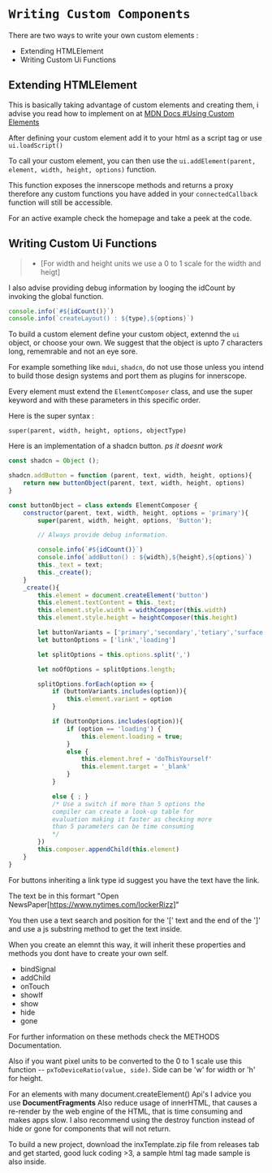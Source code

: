 # ```Writing Custom Components```

There are two ways to write your own custom elements :

- Extending HTMLElement
- Writing Custom Ui Functions

## Extending HTMLElement

This is basically taking advantage of custom elements and creating them, i advise you read how to implement on at [MDN Docs #Using Custom Elements](https://developer.mozilla.org/en-US/docs/Web/API/Web_components/Using_custom_elements)

After defining your custom element add it to your html as a script tag or use ```ui.loadScript()```

To call your custom element, you can then use the ```ui.addElement(parent, element, width, height, options)``` function.

This function exposes the innerscope methods and returns a proxy therefore any custom functions you have added in your ```connectedCallback``` function will still be accessible.

For an active example check the homepage and take a peek at the code.

## Writing Custom Ui Functions

> - [For width and height units we use a 0 to 1 scale for the width and heigt]

I also advise providing debug information by looging the idCount
by invoking the global function.

```javascript
console.info(`#${idCount()}`)
console.info(`createLayout() : ${type},${options}`)
```

To build a custom element define your custom object,
extennd the ```ui``` object, or choose your own.
We suggest that the object is upto 7 characters long,
rememrable and not an eye sore.

For example something like ```mdui```, ```shadcn```,
do not use those unless you intend to build those design
systems and port them as plugins for innerscope.

Every element must extend the ```ElementComposer``` class,
and use the super keyword and with these parameters in
this specific order.

Here is the super syntax :

```super(parent, width, height, options, objectType)```

Here is an implementation of a shadcn button.
*ps it doesnt work*

```javascript
const shadcn = Object ();

shadcn.addButton = function (parent, text, width, height, options){
    return new buttonObject(parent, text, width, height, options)
}

const buttonObject = class extends ElementComposer {
    constructor(parent, text, width, height, options = 'primary'){
        super(parent, width, height, options, 'Button');

        // Always provide debug information.

        console.info(`#${idCount()}`)
        console.info(`addButton() : ${width},${height},${options}`)
        this._text = text;
        this._create();
    }    
    _create(){
        this.element = document.createElement('button')
        this.element.textContent = this._text;
        this.element.style.width = widthComposer(this.width)
        this.element.style.height = heightComposer(this.height)

        let buttonVariants = ['primary','secondary','tetiary','surface']
        let buttonOptions = ['link','loading']

        let splitOptions = this.options.split(',')

        let noOfOptions = splitOptions.length;

        splitOptions.forEach(option => {
            if (buttonVariants.includes(option)){
                this.element.variant = option
            }

            if (buttonOptions.includes(option)){
                if (option == 'loading') {
                    this.element.loading = true;
                }
                else {
                    this.element.href = 'doThisYourself'
                    this.element.target = '_blank'
                }
            }

            else { ; }
            /* Use a switch if more than 5 options the
            compiler can create a look-up table for
            evaluation making it faster as checking more
            than 5 parameters can be time consuming
            */
        })
        this.composer.appendChild(this.element)
    }
}
```

For buttons inheriting a link type id suggest you have the text
have the link.

The text be in this formart "Open NewsPaper[https://www.nytimes.com/lockerRizz]"

You then use a text search and position for the '[' text and the end of the ']'
and use a js substring method to get the text inside.

When you create an elemnt this way, it will inherit these properties and methods you
dont have to create your own self.

- bindSignal
- addChild
- onTouch
- showIf
- show
- hide
- gone

For further information on these methods check the METHODS Documentation.

Also if you want pixel units to be converted to the 0 to 1 scale
use this function -- ```pxToDeviceRatio(value, side)```.
Side can be 'w' for width or 'h' for height.

For an elements with many document.createElement() Api's I advice you
use **DocumentFragments**
Also reduce usage of innerHTML, that causes a re-render by the web engine
of the HTML, that is time consuming and makes apps slow.
I also recommend using the destroy function instead of hide or gone for components that will not return.

To build a new project, download the inxTemplate.zip file from releases tab and get started, good luck coding >3, a sample html tag made sample is also inside.
